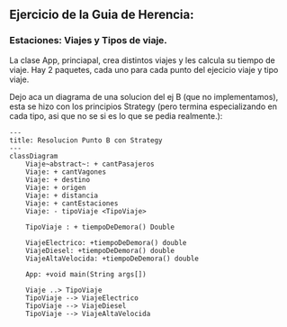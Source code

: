 ## Ejercicio de la Guia de Herencia:
### Estaciones: Viajes y Tipos de viaje.

La clase App, princiapal, crea distintos viajes y les calcula su tiempo de viaje.
Hay 2 paquetes, cada uno para cada punto del ejecicio
viaje y tipo viaje.


Dejo aca un diagrama de una solucion del ej B (que no implementamos), esta se hizo con los principios Strategy
(pero termina especializando en cada tipo, asi que no se si es lo que se pedia realmente.):

```mermaid
---
title: Resolucion Punto B con Strategy
---
classDiagram
    Viaje~abstract~: + cantPasajeros
    Viaje: + cantVagones
    Viaje: + destino
    Viaje: + origen
    Viaje: + distancia
    Viaje: + cantEstaciones
    Viaje: - tipoViaje <TipoViaje>

    TipoViaje : + tiempoDeDemora() Double

    ViajeElectrico: +tiempoDeDemora() double
    ViajeDiesel: +tiempoDeDemora() double
    ViajeAltaVelocida: +tiempoDeDemora() double

    App: +void main(String args[])
    
    Viaje ..> TipoViaje
    TipoViaje --> ViajeElectrico
    TipoViaje --> ViajeDiesel
    TipoViaje --> ViajeAltaVelocida
```